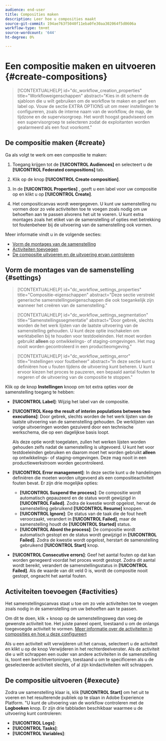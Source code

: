 ```yaml
---
audience: end-user
title: Composities maken
description: Leer hoe u composities maakt
source-git-commit: 194ae763f5040f11eba0fe30aa302064f5d0606a
workflow-type: tm+mt
source-wordcount: '644'
ht-degree: 0%

---
```



# Een compositie maken en uitvoeren {#create-compositions}

>[!CONTEXTUALHELP]
>id="dc_workflow_creation_properties"
>title="Workfloweigenschappen"
>abstract="Kies in dit scherm de sjabloon die u wilt gebruiken om de workflow te maken en geef een label op. Vouw de sectie EXTRA OPTIONS uit om meer instellingen te configureren, zoals de interne naam van de workflow, de map, de tijdzone en de supervisorgroep. Het wordt hoogst geadviseerd om een supervisorgroep te selecteren zodat de exploitanten worden gealarmeerd als een fout voorkomt."

## De compositie maken {#create}

Ga als volgt te werk om een compositie te maken:

1. Toegang krijgen tot de **[!UICONTROL Audiences]** en selecteert u de **[!UICONTROL Federated compositions]** tab.

1. Klik op de knop **[!UICONTROL Create composition]**.

1. In de **[!UICONTROL Properties]** , geeft u een label voor uw compositie op en klikt u op **[!UICONTROL Create]**.

1. Het compositicanvas wordt weergegeven. U kunt uw samenstelling nu vormen door zo vele activiteiten toe te voegen zoals nodig om uw behoeften aan te passen alvorens het uit te voeren. U kunt extra montages zoals het etiket van de samenstelling of opties met betrekking tot foutenbeheer bij de uitvoering van de samenstelling ook vormen.

Meer informatie vindt u in de volgende secties:

* [Vorm de montages van de samenstelling](#starting-audience)
* [Activiteiten toevoegen](#action-activities)
* [De compositie uitvoeren en de uitvoering ervan controleren](#save)

## Vorm de montages van de samenstelling {#settings}

>[!CONTEXTUALHELP]
>id="dc_workflow_settings_properties"
>title="Compositie-eigenschappen"
>abstract="Deze sectie verstrekt generische samenstellingseigenschappen die ook toegankelijk zijn wanneer het creëren van de samenstelling."

>[!CONTEXTUALHELP]
>id="dc_workflow_settings_segmentation"
>title="Samenstellingssegmentatie"
>abstract="Door gebrek, slechts worden de het werk lijsten van de laatste uitvoering van de samenstelling gehouden. U kunt deze optie inschakelen om werktabellen bij te houden voor testdoeleinden. Het moet worden gebruikt **alleen** op ontwikkelings- of staging-omgevingen. Het mag nooit worden gecontroleerd in een productieomgeving."

>[!CONTEXTUALHELP]
>id="dc_workflow_settings_error"
>title="Instellingen voor foutbeheer"
>abstract="In deze sectie kunt u definiëren hoe u fouten tijdens de uitvoering kunt beheren. U kunt ervoor kiezen het proces te pauzeren, een bepaald aantal fouten te negeren of de uitvoering van de compositie te stoppen."

Klik op de knop **Instellingen** knoop om tot extra opties voor de samenstelling toegang te hebben:

* **[!UICONTROL Label]**: Wijzig het label van de compositie.

* **[!UICONTROL Keep the result of interim populations between two executions]**: Door gebrek, slechts worden de het werk lijsten van de laatste uitvoering van de samenstelling gehouden. De werklijsten van vorige uitvoeringen worden gezuiverd door een technische werkschema, die op een dagelijkse basis loopt.

  Als deze optie wordt toegelaten, zullen het werken lijsten worden gehouden zelfs nadat de samenstelling is uitgevoerd. U kunt het voor testdoeleinden gebruiken en daarom moet het worden gebruikt **alleen** op ontwikkelings- of staging-omgevingen. Deze mag nooit in een productiewerkstroom worden gecontroleerd.

* **[!UICONTROL Error management]**: In deze sectie kunt u de handelingen definiëren die moeten worden uitgevoerd als een compositieactiviteit fouten bevat. Er zijn drie mogelijke opties:

   * **[!UICONTROL Suspend the process]**: De compositie wordt automatisch gepauzeerd en de status wordt gewijzigd in **[!UICONTROL Failed]**. Zodra de kwestie wordt opgelost, hervat de samenstelling gebruikend **[!UICONTROL Resume]** knoppen.
   * **[!UICONTROL Ignore]**: De status van de taak die de fout heeft veroorzaakt, verandert in **[!UICONTROL Failed]**, maar de samenstelling houdt de **[!UICONTROL Started]** status.
   * **[!UICONTROL Abord the process]**: De compositie wordt automatisch gestopt en de status wordt gewijzigd in **[!UICONTROL Failed]**. Zodra de kwestie wordt opgelost, herstart de samenstelling gebruikend **[!UICONTROL Start]** knop.

* **[!UICONTROL Consecutive errors]**: Geef het aantal fouten op dat kan worden genegeerd voordat het proces wordt gestopt. Zodra dit aantal wordt bereikt, verandert de samenstellingsstatus in **[!UICONTROL Failed]**. Als de waarde van dit veld 0 is, wordt de compositie nooit gestopt, ongeacht het aantal fouten.

## Activiteiten toevoegen {#activities}

Het samenstellingscanvas staat u toe om zo vele activiteiten toe te voegen zoals nodig in de samenstelling om uw behoeften aan te passen.

Om dit te doen, klik + knoop op de samenstellingsweg dan voeg de gewenste activiteit toe. Het juiste paneel opent, toestaand u om de onlangs toegevoegde activiteit te vormen. [Meer informatie over de activiteiten in composities en hoe u deze configureert](../compositions/activities/about-activities.md)

Als u een activiteit wilt verwijderen uit het canvas, selecteert u de activiteit en klikt u op de knop Verwijderen in het rechterdeelvenster. Als de activiteit die u wilt schrappen een ouder van andere activiteiten in de samenstelling is, toont een berichtvertoningen, toestaand u om te specificeren als u de geselecteerde activiteit slechts, of al zijn kindactiviteiten wilt schrappen.

## De compositie uitvoeren {#execute}

Zodra uw samenstelling klaar is, klik **[!UICONTROL Start]** om het uit te voeren en het resulterende publiek op te slaan in Adobe Experience Platform. &quot;U kunt de uitvoering van de workflow controleren met de **Logboeken** knop. Er zijn drie tabbladen beschikbaar waarmee u de uitvoering kunt controleren:

* **[!UICONTROL Logs]**:
* **[!UICONTROL Tasks]**:
* **[!UICONTROL Variables]**:
